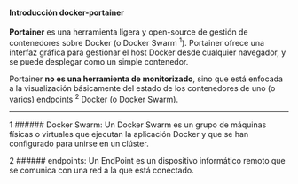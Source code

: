 #### Introducción docker-portainer

**Portainer** es una herramienta ligera y open-source de gestión de contenedores sobre Docker (o Docker Swarm <sup>1</sup>). 
Portainer ofrece una interfaz gráfica para gestionar el host Docker desde cualquier navegador, y se puede desplegar como un simple contenedor.


Portainer **no es una herramienta de monitorizado**, sino que está enfocada a la visualización básicamente del estado de los contenedores 
de uno (o varios) endpoints <sup>2</sup> Docker (o Docker Swarm). 


---

1 ###### Docker Swarm: Un Docker Swarm es un grupo de máquinas físicas o virtuales que ejecutan la aplicación Docker y que se han configurado para unirse en un clúster.

2 ###### endpoints: Un EndPoint es un dispositivo informático remoto que se comunica con una red a la que está conectado. 
